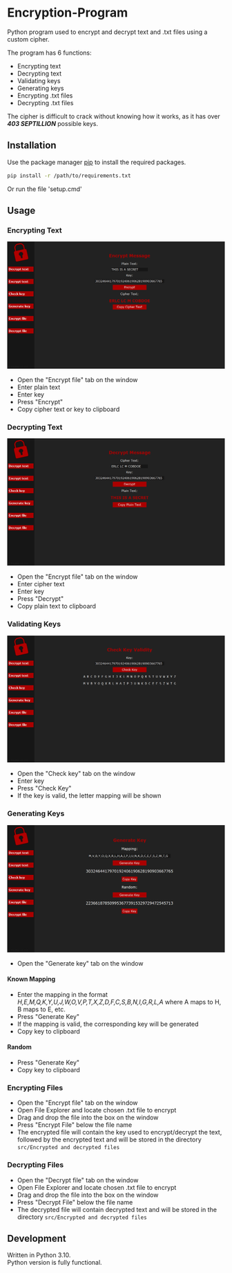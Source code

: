 # Encryption-Program
Python program used to encrypt and decrypt text and .txt files using a custom cipher.

The program has 6 functions:
- Encrypting text
- Decrypting text
- Validating keys
- Generating keys
- Encrypting .txt files
- Decrypting .txt files

The cipher is difficult to crack without knowing how it works, as it has over **_403 SEPTILLION_** possible keys.
## Installation
Use the package manager [pip](https://pip.pypa.io/en/stable/) to install the required packages.
```bash
pip install -r /path/to/requirements.txt
```
Or run the file 'setup.cmd'
## Usage
### Encrypting Text
![img.png](media/encrypt_text.png)
- Open the "Encrypt file" tab on the window
- Enter plain text
- Enter key
- Press "Encrypt"
- Copy cipher text or key to clipboard

### Decrypting Text
![img.png](media/decrypt_text.png)
- Open the "Encrypt file" tab on the window
- Enter cipher text
- Enter key
- Press "Decrypt"
- Copy plain text to clipboard

### Validating Keys
![img.png](media/check_key.png)
- Open the "Check key" tab on the window
- Enter key
- Press "Check Key"
- If the key is valid, the letter mapping will be shown

### Generating Keys
![img.png](media/generate_key.png)
- Open the "Generate key" tab on the window
#### Known Mapping
- Enter the mapping in the format *H,E,M,Q,K,Y,U,J,W,O,V,P,T,X,Z,D,F,C,S,B,N,I,G,R,L,A* where A maps to H, B maps to E, etc.
- Press "Generate Key"
- If the mapping is valid, the corresponding key will be generated
- Copy key to clipboard
#### Random
- Press "Generate Key"
- Copy key to clipboard

### Encrypting Files
- Open the "Encrypt file" tab on the window
- Open File Explorer and locate chosen .txt file to encrypt
- Drag and drop the file into the box on the window
- Press "Encrypt File" below the file name
- The encrypted file will contain the key used to encrypt/decrypt the text, followed by the encrypted text and will be stored in the directory ```src/Encrypted and decrypted files```

### Decrypting Files
- Open the "Decrypt file" tab on the window
- Open File Explorer and locate chosen .txt file to encrypt
- Drag and drop the file into the box on the window
- Press "Decrypt File" below the file name
- The decrypted file will contain decrypted text and will be stored in the directory ```src/Encrypted and decrypted files```

## Development
Written in Python 3.10.\
Python version is fully functional.
